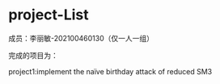 # project-List

成员：李丽敏-202100460130（仅一人一组）

完成的项目为：

project1:implement the naïve birthday attack of reduced SM3

